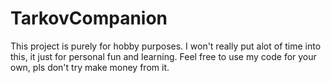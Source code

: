 # TarkovCompanion

This project is purely for hobby purposes.
I won't really put alot of time into this, it just for personal fun and learning.
Feel free to use my code for your own, pls don't try make money from it.